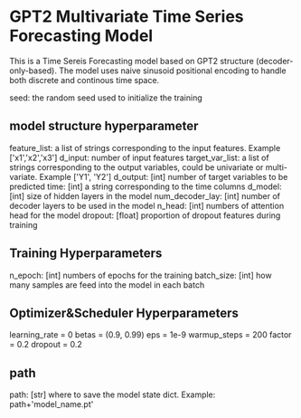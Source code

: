 # GPT2 Multivariate Time Series Forecasting Model

This is a Time Sereis Forecasting model based on GPT2 structure (decoder-only-based). The model uses naive sinusoid positional encoding to handle both discrete and continous time space.

seed: the random seed used to initialize the training
## model structure hyperparameter
feature_list: a list of strings corresponding to the input features. Example ['x1','x2','x3']
d_input: number of input features
target_var_list: a list of strings corresponding to the output variables, could be univariate or multi-variate. Example ['Y1', 'Y2']
d_output: [int] number of target variables to be predicted
time: [int] a string corresponding to the time columns
d_model: [int] size of hidden layers in the model
num_decoder_lay: [int] number of decoder layers to be used in the model
n_head: [int] numbers of attention head for the model
dropout: [float] proportion of dropout features during training
 
## Training Hyperparameters
n_epoch: [int] numbers of epochs for the training
batch_size: [int] how many samples are feed into the model in each batch

## Optimizer&Scheduler Hyperparameters
learning_rate = 0
betas = (0.9, 0.99)
eps = 1e-9
warmup_steps = 200
factor = 0.2
dropout = 0.2

## path
path: [str] where to save the model state dict. Example: path+'model_name.pt' 
